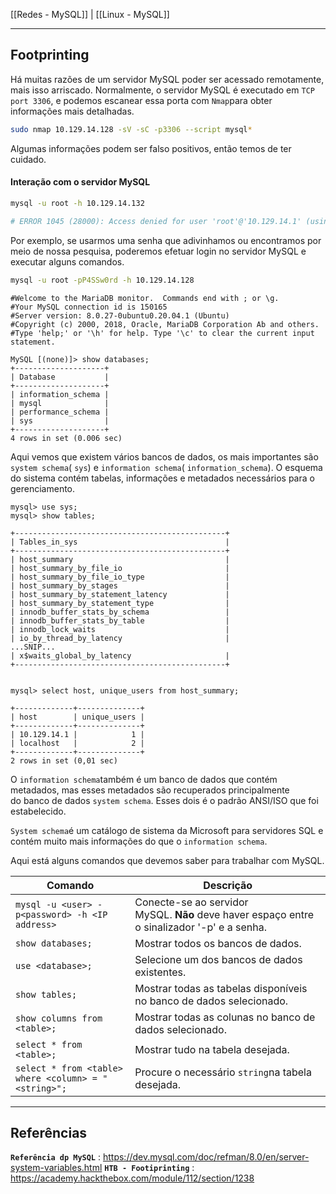 [[Redes - MySQL]] | [[Linux - MySQL]]

---

## Footprinting

Há muitas razões de  um servidor MySQL poder ser acessado remotamente, mais isso arriscado. Normalmente, o servidor MySQL é executado em `TCP port 3306`, e podemos escanear essa porta com `Nmap`para obter informações mais detalhadas.

```bash
sudo nmap 10.129.14.128 -sV -sC -p3306 --script mysql*
```

Algumas informações podem ser falso positivos, então temos de ter cuidado.

#### Interação com o servidor MySQL

```sh
mysql -u root -h 10.129.14.132

# ERROR 1045 (28000): Access denied for user 'root'@'10.129.14.1' (using password: NO)

```

Por exemplo, se usarmos uma senha que adivinhamos ou encontramos por meio de nossa pesquisa, poderemos efetuar login no servidor MySQL e executar alguns comandos.

```sh
mysql -u root -pP4SSw0rd -h 10.129.14.128
```
```mysql
#Welcome to the MariaDB monitor.  Commands end with ; or \g.
#Your MySQL connection id is 150165
#Server version: 8.0.27-0ubuntu0.20.04.1 (Ubuntu)                                                         
#Copyright (c) 2000, 2018, Oracle, MariaDB Corporation Ab and others.                                     
#Type 'help;' or '\h' for help. Type '\c' to clear the current input statement.                           
      
MySQL [(none)]> show databases;                                                                          
+--------------------+
| Database           |
+--------------------+
| information_schema |
| mysql              |
| performance_schema |
| sys                |
+--------------------+
4 rows in set (0.006 sec)

```

Aqui vemos que existem vários bancos de dados, os mais importantes são `system schema`( `sys`) e `information schema`( `information_schema`). O esquema do sistema contém tabelas, informações e metadados necessários para o gerenciamento.

```mysql
mysql> use sys;
mysql> show tables;  

+-----------------------------------------------+
| Tables_in_sys                                 |
+-----------------------------------------------+
| host_summary                                  |
| host_summary_by_file_io                       |
| host_summary_by_file_io_type                  |
| host_summary_by_stages                        |
| host_summary_by_statement_latency             |
| host_summary_by_statement_type                |
| innodb_buffer_stats_by_schema                 |
| innodb_buffer_stats_by_table                  |
| innodb_lock_waits                             |
| io_by_thread_by_latency                       |
...SNIP...
| x$waits_global_by_latency                     |
+-----------------------------------------------+


mysql> select host, unique_users from host_summary;

+-------------+--------------+                   
| host        | unique_users |                   
+-------------+--------------+                   
| 10.129.14.1 |            1 |                   
| localhost   |            2 |                   
+-------------+--------------+                   
2 rows in set (0,01 sec)  
```

O `information schema`também é um banco de dados que contém metadados, mas esses metadados são recuperados principalmente do banco de dados `system schema`. Esses dois é o padrão ANSI/ISO que foi estabelecido.

`System schema`é um catálogo de sistema da Microsoft para servidores SQL e contém muito mais informações do que o `information schema`.

Aqui está alguns comandos que devemos saber para trabalhar com MySQL.

| **Comando**                                          | **Descrição**                                                                               |
| ---------------------------------------------------- | ------------------------------------------------------------------------------------------- |
| `mysql -u <user> -p<password> -h <IP address>`       | Conecte-se ao servidor MySQL. **Não** deve haver espaço entre o sinalizador '-p' e a senha. |
| `show databases;`                                    | Mostrar todos os bancos de dados.                                                           |
| `use <database>;`                                    | Selecione um dos bancos de dados existentes.                                                |
| `show tables;`                                       | Mostrar todas as tabelas disponíveis no banco de dados selecionado.                         |
| `show columns from <table>;`                         | Mostrar todas as colunas no banco de dados selecionado.                                     |
| `select * from <table>;`                             | Mostrar tudo na tabela desejada.                                                            |
| `select * from <table> where <column> = "<string>";` | Procure o necessário `string`na tabela desejada.                                            |

---

## Referências

**`Referência dp MySQL`** : https://dev.mysql.com/doc/refman/8.0/en/server-system-variables.html
**`HTB - Footiprinting`** : https://academy.hackthebox.com/module/112/section/1238

